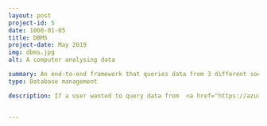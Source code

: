 ```yaml
---
layout: post
project-id: 5
date: 1000-01-05
title: DBMS
project-date: May 2019
img: dbms.jpg
alt: A computer analysing data

summary: An end-to-end framework that queries data from 3 different sources simultaneously for a flat view for data collection.
type: Database management

description: If a user wanted to query data from  <a href="https://azure.microsoft.com/en-us/solutions/data-lake/" target="_blank">Data Lake</a>, <a href="https://www.sap.com/products/sybase-iq-big-data-management.html" target="_blank">Sybase IQ</a>, and <a href="https://www.elastic.co/elasticsearch/" target="_blank">Elasticsearch</a>, they would have to go to the 3 platforms, get results from each of them, and manually merge them. The idea behind this project was to create a framework that queries these sources simultaneously to create a black box for database querying. The user would then have to just run a single query from a comprehensive UI, and the framework would execute it on different sources internally to produce a consolidated result. This design facilitates smooth lateral data extraction and increases the efficiency of the database management system considerably. <br /> <br /> We also designed and implemented a user interface for this project. <a href="https://en.wikipedia.org/wiki/SQL" target="_blank">SQL</a> queries compiled from the user's selections on the UI are sent as calls to the middleware. The responsive web interface is developed in <a href="https://reactjs.org/" target="_blank">ReactJS</a>, integrated with the backend services using <a href="https://restfulapi.net/" target="_blank">RESTful APIs</a> to create a consistent user experience.


---
```

